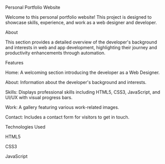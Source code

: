 Personal Portfolio Website

Welcome to this personal portfolio website! This project is designed to showcase skills, experience, and work as a web designer and developer.

About

This section provides a detailed overview of the developer's background and interests in web and app development, highlighting their journey and productivity enhancements through automation.

Features

Home: A welcoming section introducing the developer as a Web Designer.

About: Information about the developer's background and interests.

Skills: Displays professional skills including HTML5, CSS3, JavaScript, and UI/UX with visual progress bars.

Work: A gallery featuring various work-related images.

Contact: Includes a contact form for visitors to get in touch.

Technologies Used

HTML5

CSS3

JavaScript
